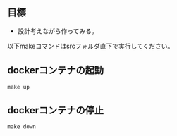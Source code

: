 ## 目標

- 設計考えながら作ってみる。


以下makeコマンドはsrcフォルダ直下で実行してください。

## dockerコンテナの起動
```shell
make up
```

## dockerコンテナの停止
```shell
make down
```
